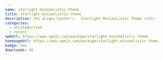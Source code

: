 ```yaml
---
name: starlight-minimalistic-theme
title: starlight-minimalistic-theme
description: <h1 align="center">   Starlight Minimalistic Theme </h1>
categories:
  - uncategorized
  - recent
npmUrl: https://www.npmjs.com/package/starlight-minimalistic-theme
homepageUrl: https://www.npmjs.com/package/starlight-minimalistic-theme
badge: new
downloads: 66
---
```

